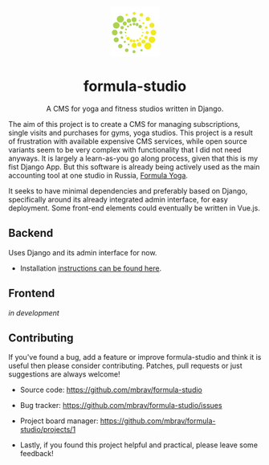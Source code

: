<p align="center">
    <a href="https://github.com/mbrav/formula-studio" target="_blank" rel="noopener noreferrer">
        <img width="100" src="backend/static/admin/img/logo.png" title="formula-studio">
    </a>
</p>

<h1 align="center">formula-studio</h2>

<p align="center"> A CMS for yoga and fitness studios written in Django. </p>

The aim of this project is to create a CMS for managing subscriptions, single visits and purchases for gyms, yoga studios. This project is a result of frustration with available expensive CMS services, while open source variants seem to be very complex with functionality that I did not need anyways. It is largely a learn-as-you go along process, given that this is my fist Django App. But this software is already being actively used as the main accounting tool at one studio in Russia, [Formula Yoga](https://www.formulayoga.com/).   

It seeks to have minimal dependencies and preferably based on Django, specifically around its already integrated admin interface, for easy deployment. Some front-end elements could eventually be written in Vue.js. 

## Backend

Uses Django and its admin interface for now.

- Installation [instructions can be found here](backend/).

## Frontend

*in development*


## Contributing

If you've found a bug, add a feature or improve formula-studio and think it is useful then please consider contributing. Patches, pull requests or just suggestions are always welcome!

- Source code: https://github.com/mbrav/formula-studio

- Bug tracker: https://github.com/mbrav/formula-studio/issues

- Project board manager: https://github.com/mbrav/formula-studio/projects/1

- Lastly, if you found this project helpful and practical, please leave some feedback!
